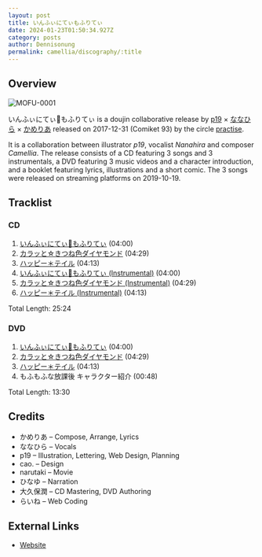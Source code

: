 ```yaml
---
layout: post
title: いんふぃにてぃもふりてぃ
date: 2024-01-23T01:50:34.927Z
category: posts
author: Dennisonung
permalink: camellia/discography/:title
---
```

## Overview

![MOFU-0001](https://cdn.camellia.wiki/images/uploads/1_000000001432.jpg "いんふぃにてぃもふりてぃ")

いんふぃにてぃ🐰もふりてぃ is a doujin collaborative release by [p19](#) × [ななひら](#) × [かめりあ](/camellia) released on 2017-12-31 (Comiket 93) by the circle [practise](#). 

It is a collaboration between illustrator *p19*, vocalist *Nanahira* and composer *Camellia*. The release consists of a CD featuring 3 songs and 3 instrumentals, a DVD featuring 3 music videos and a character introduction, and a booklet featuring lyrics, illustrations and a short comic. The 3 songs were released on streaming platforms on 2019-10-19.

## Tracklist

### CD

1. [いんふぃにてぃ🐰もふりてぃ](#) (04:00)
2. [カラッと☆きつね色ダイヤモンド](#) (04:29)
3. [ハッピー＊テイル](#) (04:13)
4. [いんふぃにてぃ🐰もふりてぃ (Instrumental)](#) (04:00)
5. [カラッと☆きつね色ダイヤモンド (Instrumental)](#) (04:29)
6. [ハッピー＊テイル (Instrumental)](#) (04:13)

Total Length: 25:24

### DVD

1. [いんふぃにてぃ🐰もふりてぃ](#) (04:00)
2. [カラッと☆きつね色ダイヤモンド](#) (04:29)
3. [ハッピー＊テイル](#) (04:13)
4. もふもふな放課後 キャラクター紹介 (00:48)

Total Length: 13:30

## Credits

* かめりあ – Compose, Arrange, Lyrics
* ななひら – Vocals
* p19 – Illustration, Lettering, Web Design, Planning
* cao. – Design
* narutaki – Movie
* ひなゆ – Narration
* 大久保潤 – CD Mastering, DVD Authoring
* らいね – Web Coding

## External Links

* [Website](https://p19.sakura.ne.jp/moflity/)